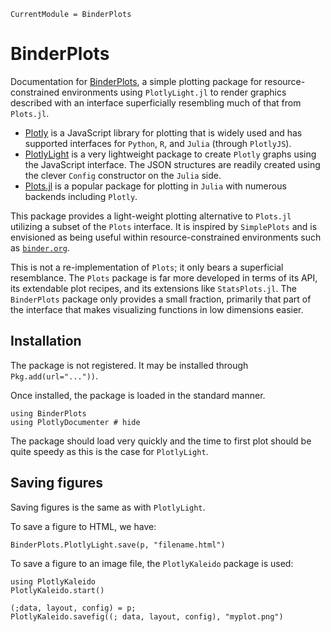 ```@meta
CurrentModule = BinderPlots
```

# BinderPlots

Documentation for [BinderPlots](https://github.com/jverzani/BinderPlots.jl), a simple plotting package for resource-constrained environments using `PlotlyLight.jl` to render graphics described with an interface superficially resembling much of that from `Plots.jl`.

* [Plotly](https://plotly.com/) is a JavaScript library for plotting that is widely used and has supported interfaces for `Python`, `R`, and `Julia` (through `PlotlyJS`).
* [PlotlyLight](https://github.com/JuliaComputing/PlotlyLight.jl) is a very lightweight package to create `Plotly` graphs using the JavaScript interface. The JSON structures are readily created using the clever `Config` constructor on the `Julia` side.
* [Plots.jl](https://github.com/JuliaPlots/Plots.jl) is a popular package for plotting in `Julia` with numerous backends including `Plotly`.


This package provides a light-weight plotting alternative to `Plots.jl` utilizing a subset of the `Plots` interface. It is inspired by `SimplePlots` and is envisioned as being useful within resource-constrained environments such as [`binder.org`](https://mybinder.org/v2/gh/mth229/229-projects/lite?labpath=blank-notebook.ipynb).

This is not a re-implementation of `Plots`; it only bears a superficial resemblance. The `Plots` package is far more developed in terms of its API, its extendable plot recipes, and its extensions like `StatsPlots.jl`. The `BinderPlots` package only provides a small fraction, primarily that part of the interface that makes visualizing functions in low dimensions easier.


## Installation

The package is not registered. It may be installed through `Pkg.add(url="..."))`.

Once installed, the package is loaded in the standard manner.

```@example lite
using BinderPlots
using PlotlyDocumenter # hide
```

The package should load very quickly and the time to first plot should be quite speedy as this is the case for `PlotlyLight`.


## Saving figures

Saving figures is the same as with `PlotlyLight`.

To save a figure to HTML, we have:

```
BinderPlots.PlotlyLight.save(p, "filename.html")
```

To save a figure to an image file, the `PlotlyKaleido` package is used:

```
using PlotlyKaleido
PlotlyKaleido.start()

(;data, layout, config) = p;
PlotlyKaleido.savefig((; data, layout, config), "myplot.png")
```
